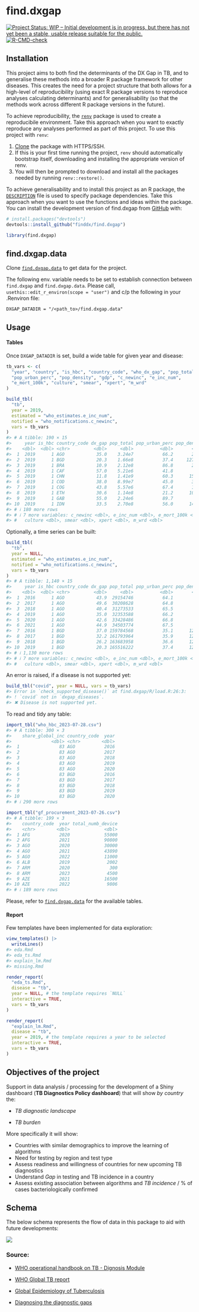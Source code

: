 
<!-- README.md is generated from README.Rmd. Please edit that file -->

# find.dxgap

<!-- badges: start -->

[![Project Status: WIP – Initial development is in progress, but there
has not yet been a stable, usable release suitable for the
public.](https://www.repostatus.org/badges/latest/wip.svg)](https://www.repostatus.org/#wip)
[![R-CMD-check](https://github.com/finddx/find.dxgap/actions/workflows/check-standard.yaml/badge.svg?branch=main)](https://github.com/finddx/find.dxgap/actions/workflows/check-standard.yaml)
<!-- badges: end -->

## Installation

This project aims to both find the determinants of the DX Gap in TB, and
to generalise these methods into a broader R package framework for other
diseases. This creates the need for a project structure that both allows
for a high-level of reproducibility (using exact R package versions to
reproduce analyses calculating determinants) and for generalisability
(so that the methods work across different R package versions in the
future).

To achieve reproducibility, the
[`renv`](https://rstudio.github.io/renv/articles/renv.html) package is
used to create a reproducibile environment. Take this approach when you
want to exactly reproduce any analyses performed as part of this
project. To use this project with `renv`:

1.  [Clone](https://docs.github.com/en/get-started/getting-started-with-git/about-remote-repositories#cloning-with-https-urls)
    the package with HTTPS/SSH.
2.  If this is your first time running the project, `renv` should
    automatically bootstrap itself, downloading and installing the
    appropriate version of renv.
3.  You will then be prompted to download and install all the packages
    needed by running `renv::restore()`.

To achieve generalisability and to install this project as an R package,
the
[`DESCRIPTION`](https://r-pkgs.org/description.html#sec-description-imports-suggests)
file is used to specify package dependencies. Take this approach when
you want to use the functions and ideas within the package. You can
install the development version of find.dxgap from
[GitHub](https://github.com/) with:

``` r
# install.packages("devtools")
devtools::install_github("finddx/find.dxgap")
```

``` r
library(find.dxgap)
```

## find.dxgap.data

Clone [`find.dxgap.data`](https://github.com/finddx/find.dxgap.data) to
get data for the project.

The following env. variable needs to be set to establish connection
between `find.dxgap` and `find.dxgap.data`. Please call,
`usethis::edit_r_environ(scope = "user")` and c/p the following in your
.Renviron file:

    DXGAP_DATADIR = "/<path_to>/find.dxgap.data"

## Usage

#### Tables

Once `DXGAP_DATADIR` is set, build a wide table for given year and
disease:

``` r
tb_vars <- c(
  "year", "country", "is_hbc", "country_code", "who_dx_gap", "pop_total",
  "pop_urban_perc", "pop_density", "gdp", "c_newinc", "e_inc_num",
  "e_mort_100k", "culture", "smear", "xpert", "m_wrd"
)

build_tbl(
  "tb", 
  year = 2019, 
  estimated = "who_estimates.e_inc_num",
  notified = "who_notifications.c_newinc",
  vars = tb_vars
)
#> # A tibble: 190 × 15
#>     year is_hbc country_code dx_gap pop_total pop_urban_perc pop_density     gdp
#>    <dbl>  <dbl> <chr>         <dbl>     <dbl>          <dbl>       <dbl>   <dbl>
#>  1  2019      1 AGO            35.0    3.24e7           66.2       26.0  6.93e10
#>  2  2019      1 BGD            20.3    1.66e8           37.4     1272.   3.51e11
#>  3  2019      1 BRA            10.9    2.12e8           86.8       25.3  1.87e12
#>  4  2019      1 CAF            57.0    5.21e6           41.8        8.36 2.22e 9
#>  5  2019      1 CHN            11.8    1.41e9           60.3      150.   1.43e13
#>  6  2019      1 COD            38.0    8.99e7           45.0       39.7  5.18e10
#>  7  2019      1 COG            43.8    5.57e6           67.4       16.3  1.28e10
#>  8  2019      1 ETH            30.6    1.14e8           21.2      101.   9.59e10
#>  9  2019      1 GAB            55.0    2.24e6           89.7        8.70 1.69e10
#> 10  2019      1 IDN            33.5    2.70e8           56.0      144.   1.12e12
#> # ℹ 180 more rows
#> # ℹ 7 more variables: c_newinc <dbl>, e_inc_num <dbl>, e_mort_100k <dbl>,
#> #   culture <dbl>, smear <dbl>, xpert <dbl>, m_wrd <dbl>
```

Optionally, a time series can be built:

``` r
build_tbl(
  "tb", 
  year = NULL, 
  estimated = "who_estimates.e_inc_num",
  notified = "who_notifications.c_newinc",
  vars = tb_vars
)
#> # A tibble: 1,140 × 15
#>     year is_hbc country_code dx_gap pop_total pop_urban_perc pop_density     gdp
#>    <dbl>  <dbl> <chr>         <dbl>     <dbl>          <dbl>       <dbl>   <dbl>
#>  1  2016      1 AGO            43.9  29154746           64.1        23.4 4.98e10
#>  2  2017      1 AGO            49.6  30208628           64.8        24.2 6.90e10
#>  3  2018      1 AGO            40.4  31273533           65.5        25.1 7.78e10
#>  4  2019      1 AGO            35.0  32353588           66.2        26.0 6.93e10
#>  5  2020      1 AGO            42.6  33428486           66.8        26.8 5.02e10
#>  6  2021      1 AGO            44.9  34503774           67.5        27.7 6.57e10
#>  7  2016      1 BGD            37.0 159784568           35.1      1228.  2.65e11
#>  8  2017      1 BGD            32.2 161793964           35.9      1243.  2.94e11
#>  9  2018      1 BGD            26.2 163683958           36.6      1257.  3.21e11
#> 10  2019      1 BGD            20.3 165516222           37.4      1272.  3.51e11
#> # ℹ 1,130 more rows
#> # ℹ 7 more variables: c_newinc <dbl>, e_inc_num <dbl>, e_mort_100k <dbl>,
#> #   culture <dbl>, smear <dbl>, xpert <dbl>, m_wrd <dbl>
```

An error is raised, if a disease is not supported yet:

``` r
build_tbl("covid", year = NULL, vars = tb_vars)
#> Error in `check_supported_disease()` at find.dxgap/R/load.R:26:3:
#> ! `covid` not in `dxgap_diseases`.
#> ✖ Disease is not supported yet.
```

To read and tidy any table:

``` r
import_tbl("who_hbc_2023-07-28.csv")
#> # A tibble: 300 × 3
#>    share_global_inc country_code  year
#>               <dbl> <chr>        <dbl>
#>  1               83 AGO           2016
#>  2               83 AGO           2017
#>  3               83 AGO           2018
#>  4               83 AGO           2019
#>  5               83 AGO           2020
#>  6               83 BGD           2016
#>  7               83 BGD           2017
#>  8               83 BGD           2018
#>  9               83 BGD           2019
#> 10               83 BGD           2020
#> # ℹ 290 more rows
```

``` r
import_tbl("gf_procurement_2023-07-26.csv")
#> # A tibble: 199 × 3
#>    country_code  year total_numb_device
#>    <chr>        <dbl>             <dbl>
#>  1 AFG           2020             55000
#>  2 AFG           2021             90800
#>  3 AGO           2020             30000
#>  4 AGO           2021             43890
#>  5 AGO           2022             11000
#>  6 ALB           2019              2002
#>  7 ARM           2020               300
#>  8 ARM           2023              4500
#>  9 AZE           2021             16500
#> 10 AZE           2022              9806
#> # ℹ 189 more rows
```

Please, refer to
[`find.dxgap.data`](https://github.com/finddx/find.dxgap.data) for the
available tables.

#### Report

Few templates have been implemented for data exploration:

``` r
view_templates() |> 
  writeLines()
#> eda.Rmd
#> eda_ts.Rmd
#> explain_lm.Rmd
#> missing.Rmd
```

``` r
render_report(
  "eda_ts.Rmd", 
  disease = "tb",
  year = NULL, # the template requires `NULL`
  interactive = TRUE,
  vars = tb_vars
)
```

``` r
render_report(
  "explain_lm.Rmd",
  disease = "tb",
  year = 2019, # the template requires a year to be selected
  interactive = TRUE,
  vars = tb_vars
)
```

## Objectives of the project

Support in data analysis / processing for the development of a Shiny
dashboard (**TB Diagnostics Policy dashboard**) that will show *by
country* the:

- *TB diagnostic landscape*

- *TB burden*

More specifically it will show:

- Countries with similar demographics to improve the learning of
  algorithms
- Need for testing by region and test type
- Assess readiness and willingness of countries for new upcoming TB
  diagnostics
- Understand *Gap* in testing and TB incidence in a country
- Assess existing association between algorithms and *TB incidence* / %
  of cases bacteriologically confirmed

## Schema

The below schema represents the flow of data in this package to aid with
future developments:

<img src='man/figures/data-schematic.png' align="centre"/>

### Source:

- [WHO operational handbook on TB - Dignosis
  Module](https://www.who.int/publications/i/item/9789240030589)

- [WHO Global TB
  report](https://www.who.int/teams/global-tuberculosis-programme/data#gtbr)

- [Global Epidemiology of
  Tuberculosis](https://www.ncbi.nlm.nih.gov/pmc/articles/PMC4315920/)

- [Diagnosing the diagnostic
  gaps](https://www.youtube.com/watch?v=pvp7HiHOU2Q)
